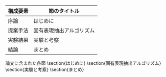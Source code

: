 構成要素 | 節のタイトル
 --- | --- 
序論 | はじめに
提案手法 | 固有表現抽出アルゴリズム
実験結果 | 実験と考察
結論 | まとめ

論文に含まれた各節
\section{はじめに}
\section{固有表現抽出アルゴリズム}
\section{実験と考察}
\section{まとめ}
